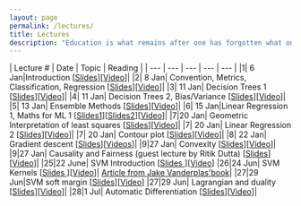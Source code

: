 ```yaml
---
layout: page
permalink: /lectures/
title: Lectures
description: "Education is what remains after one has forgotten what one has learned in school."
---
```



|  Lecture # | Date | Topic | Reading |
| --- | --- | --- | --- | --- |
|1| 6 Jan|Introduction [[Slides](../lectures/1-introduction.pdf)][[Video](https://youtu.be/JevkPSp1p6A)]|
|2| 8 Jan| Convention, Metrics, Classification, Regression [[Slides](../lectures/2-accuracy.pdf)][[Video](https://youtu.be/CuBzyh4Xmvk)]|
|3| 11 Jan| Decision Trees 1 [[Slides](../lectures/3-decision-tree-1.pdf)][[Video](https://youtu.be/LfFMm8l_poY)]|
|4| 11 Jan| Decision Trees 2, Bias/Variance [[Slides](../lectures/4-decision-tree-2-bias-variance-1.pdf)][[Video](https://youtu.be/FBxY_FJVOBk)]|
|5| 13 Jan| Ensemble Methods [[Slides](5-ensemble.pdf)][[Video](https://youtu.be/3uKYjILQStw)]|
|6| 15 Jan|Linear Regression 1, Maths for ML 1 [[Slides1](../lectures/6-linear-regression.pdf)][[Slides2](../lectures/6-ml-maths.pdf)][[Video](https://youtu.be/APAcikEbV4g)]|
|7|20 Jan| Geometric Interpretation of least squares [[Slides](7-geometric-regression.pdf)][[Video](https://youtu.be/KWeLr4UksNw)]|
|7| 20 Jan| Linear Regression 2 [[Slides](../lectures/7-linear-regression-2.pdf)][[Video](https://youtu.be/vRlDnbEIjlk)]|
|7| 20 Jan| Contour plot [[Slides](../lectures/7-ml-maths-2.pdf)][[Video](https://youtu.be/vdDFGOmfY-s)]|
|8| 22 Jan| Gradient descent [[Slides](../lectures/8-Gradient-descent.pdf)][[Videos](https://youtu.be/jN5A8nnhnbc)]|
|9|27 Jan| Convexity [[Slides](../lectures/9-convexity.pdf)][[Video](https://youtu.be/jheHrjo11Q0)]|
|9|27 Jan| Causality and Fairness (guest lecture by Ritik Dutta) [[Slides]()][[Video](https://youtu.be/lLOTj7gXcfw)]|
|25|22 June| SVM Introduction [[Slides ](../lectures/25-svm-intro.pdf)][[Video](https://www.youtube.com/watch?v=SxlM9Fpfk2Y&list=PLftoLyLEwECCQjh7OTmrteMveaomqpVF0&index=47&t=3506s)]
|26|24 Jun| SVM Kernels [[Slides ](../lectures/26-svm-kernel.pdf)][[Video](https://www.youtube.com/watch?v=MhjxDACIVWM&list=PLftoLyLEwECCQjh7OTmrteMveaomqpVF0&index=48&t=11s)]| [Article from Jake Vanderplas'book](https://jakevdp.github.io/PythonDataScienceHandbook/05.07-support-vector-machines.html)|
|27|29 Jun|SVM soft margin [[Slides](../lectures/27-svm-soft-margin.pdf)][[Video](https://www.youtube.com/watch?v=yY6-LUerLcs&list=PLftoLyLEwECCQjh7OTmrteMveaomqpVF0&index=49&t=3s)]
|27|29 Jun| Lagrangian and duality [[Slides](../lectures/27-lagrangian-revised.pdf)][[Video](https://www.youtube.com/watch?v=Gr1o97QI1PI)]|
|28|1 Jul| Automatic Differentiation [[Slides](../lectures/28-backprop.pdf)][[Video](https://www.youtube.com/watch?v=CHCO1q2updI)]|